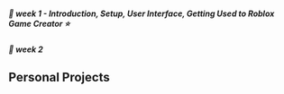 ##### 🌳 week 1 - Introduction, Setup, User Interface, Getting Used to Roblox Game Creator ⭐️
##### 🌳 week 2 

## Personal Projects

